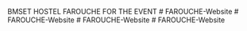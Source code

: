 BMSET HOSTEL FAROUCHE FOR THE EVENT
#   F A R O U C H E - W e b s i t e  
 #   F A R O U C H E - W e b s i t e  
 #   F A R O U C H E - W e b s i t e  
 #   F A R O U C H E - W e b s i t e  
 